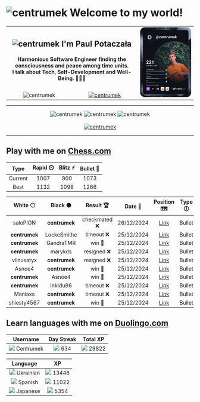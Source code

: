 <h1>
  <img
    src="https://emojis.slackmojis.com/emojis/images/1531849430/4246/blob-sunglasses.gif"
    width="30"
    alt="centrumek"
  />
  Welcome to my world!
</h1>

<table>
  <tbody>
    <tr>
      <td align="center" width="70%" colspan="2">
        <h2>
          <img
            src="https://raw.githubusercontent.com/MartinHeinz/MartinHeinz/master/wave.gif"
            width="30px"
            alt="centrumek"
          />
          I'm Paul Potaczała
        </h2>
        <h4>
          Harmonious Software Engineer finding the consciousness and peace among time units.
          <br/>
          I talk about Tech, Self-Development and Well-Being. 🌿🧘🚀
        </h4>
      </td>
      <td width="30%" rowspan="2">
        <a href="https://app.daily.dev/centrumek">
          <img
            src="./devcard.svg"
            alt="centrumek"
          />
        </a>
      </td>
    </tr>
    <tr align="center">
      <td>
        <img
          src="https://komarev.com/ghpvc/?username=centrumek&label=visitors&color=0e75b6&style=flat"
          alt="centrumek"
        >
      </td>
      <td>
        <a href="https://stackoverflow.com/users/14496012/centrumek">
          <img
            src="https://stackoverflow.com/users/flair/14496012.png?theme=dark"
            alt="centrumek"
          >
        </a>
      </td>
    </tr>
  </tbody>
</table>

---
<div align="center">
  <img 
    src="https://github-readme-stats.vercel.app/api?username=centrumek&show_icons=true&count_private=true&theme=dark&hide_border=true&hide=issues,contribs&bg_color=00000000"
    alt="centrumek"
  />
  <img
    src="https://github-readme-stats.vercel.app/api/top-langs/?username=centrumek&layout=compact&hide_border=true&theme=dark&bg_color=00000000&langs_count=6&exclude_repo=air-statistic-app"
    alt="centrumek"
  />
  <img 
    src="https://github-readme-streak-stats.herokuapp.com?user=centrumek&theme=dark&hide_border=true&background=FFFFFF00"
    alt="centrumek"
  />
  <br/>
  <br/>
  <a href="https://www.buymeacoffee.com/centrumek">
    <img
      src="https://cdn.buymeacoffee.com/buttons/v2/default-orange.png"
      height="50"
      width="210"
      alt="centrumek"
    />
  </a>
</div>

---

## Play with me on [Chess.com](https://www.chess.com/member/centrumek)

<div align="center">
<!--START_SECTION:chessStats-->
<!-- Automatically generated with https://github.com/Balastrong/chess-stats-action -->

| Type | Rapid ⏲️ | Blitz ⚡ | Bullet 🔫 |
|:---:|:---:|:---:|:---:|
| Current | 1007 | 900 | 1073 |
| Best | 1132 | 1098 | 1266 |

| White ⚪ | Black ⚫ | Result 🏆 | Date 📅 | Position 🗺️ | Type 🕕 |
|:---:|:---:|:---:|:---:|:---:|:---:|
| saloPION | **centrumek** | checkmated ❌ | 26/12/2024 | <a href="http://www.ee.unb.ca/cgi-bin/tervo/fen.pl?select=7r/pQ6/2kNp2r/2ppPp1p/8/4P3/P4PPP/4K2R b K -">Link</a> | Bullet |
| **centrumek** | LockeSmithe | timeout ❌ | 25/12/2024 | <a href="http://www.ee.unb.ca/cgi-bin/tervo/fen.pl?select=8/8/p3k1p1/2p3P1/2P4K/1r6/8/8 w - -">Link</a> | Bullet |
| **centrumek** | GandraTMR | win 🥇 | 25/12/2024 | <a href="http://www.ee.unb.ca/cgi-bin/tervo/fen.pl?select=r3rk2/pppqp1Q1/3p2p1/3P2P1/4P3/8/PBP5/RN2K2R b KQ -">Link</a> | Bullet |
| **centrumek** | marykds | resigned ❌ | 25/12/2024 | <a href="http://www.ee.unb.ca/cgi-bin/tervo/fen.pl?select=r1b1kb1r/pp4pp/2p5/4q1B1/2B5/1P3K2/P1P5/8 w - -">Link</a> | Bullet |
| vilnusatyx | **centrumek** | resigned ❌ | 25/12/2024 | <a href="http://www.ee.unb.ca/cgi-bin/tervo/fen.pl?select=8/ppkb4/8/2pp1p2/3P2p1/2P5/PP2QPPP/R3R1K1 b - -">Link</a> | Bullet |
| Asnoe4 | **centrumek** | win 🥇 | 25/12/2024 | <a href="http://www.ee.unb.ca/cgi-bin/tervo/fen.pl?select=rnb1kbnr/pp4p1/2p1p2p/8/3P4/2P3P1/PP5q/RNBQKB2 w Qkq -">Link</a> | Bullet |
| **centrumek** | Asnoe4 | win 🥇 | 25/12/2024 | <a href="http://www.ee.unb.ca/cgi-bin/tervo/fen.pl?select=r4rk1/p1p2p1p/R1n1bp2/1p2p3/4P3/3P1N2/1PP3PP/3QKB1R b K -">Link</a> | Bullet |
| **centrumek** | Inkidu86 | timeout ❌ | 25/12/2024 | <a href="http://www.ee.unb.ca/cgi-bin/tervo/fen.pl?select=8/8/4p3/2Q5/3p4/4k3/7P/6K1 w - -">Link</a> | Bullet |
| Maniaxs | **centrumek** | timeout ❌ | 25/12/2024 | <a href="http://www.ee.unb.ca/cgi-bin/tervo/fen.pl?select=8/2Q5/P4k1p/4p1p1/6P1/1P5P/2P1K3/8 b - -">Link</a> | Bullet |
| shiesty4567 | **centrumek** | win 🥇 | 25/12/2024 | <a href="http://www.ee.unb.ca/cgi-bin/tervo/fen.pl?select=1r4r1/p7/5K2/3p2n1/6P1/3k4/8/8 w - -">Link</a> | Bullet |

<!--END_SECTION:chessStats-->
</div>

## Learn languages with me on [Duolingo.com](https://www.duolingo.com/profile/Centrumek)

<div align="center">
<!--START_SECTION:duolingoStats-->
<!-- Automatically generated with https://github.com/centrumek/duolingo-readme-stats-->

| Username | Day Streak | Total XP |
|:---:|:---:|:---:|
| <img src="https://raw.githubusercontent.com/centrumek/duolingo-readme-stats/main/assets/duolingo.png" height="12"> Centrumek | <img src="https://raw.githubusercontent.com/centrumek/duolingo-readme-stats/main/assets/streakinactive.svg" height="12"> 634 | <img src="https://raw.githubusercontent.com/centrumek/duolingo-readme-stats/main/assets/xp.svg" height="12"> 29822 | <img src="https://raw.githubusercontent.com/centrumek/duolingo-readme-stats/main/assets/xp.svg" height="12"> 0 |

| Language | XP |
|:---:|:---:|
| <img src="https://raw.githubusercontent.com/centrumek/duolingo-readme-stats/main/assets/langs/ukrainian.svg" height="12"> Ukrainian | <img src="https://raw.githubusercontent.com/centrumek/duolingo-readme-stats/main/assets/xp.svg" height="12"> 13446 |
| <img src="https://raw.githubusercontent.com/centrumek/duolingo-readme-stats/main/assets/langs/spanish.svg" height="12"> Spanish | <img src="https://raw.githubusercontent.com/centrumek/duolingo-readme-stats/main/assets/xp.svg" height="12"> 11022 |
| <img src="https://raw.githubusercontent.com/centrumek/duolingo-readme-stats/main/assets/langs/japanese.svg" height="12"> Japanese | <img src="https://raw.githubusercontent.com/centrumek/duolingo-readme-stats/main/assets/xp.svg" height="12"> 5354 |

<!--END_SECTION:duolingoStats-->
</div>
<!--
**centrumek/centrumek** is a ✨ _special_ ✨ repository because its `README.md` (this file) appears on your GitHub profile.

Here are some ideas to get you started:

- 🔭 I’m currently working on ...
- 🌱 I’m currently learning ...
- 👯 I’m looking to collaborate on ...
- 🤔 I’m looking for help with ...
- 💬 Ask me about ...
- 📫 How to reach me: ...
- 😄 Pronouns: ...
- ⚡ Fun fact: ...
-->
